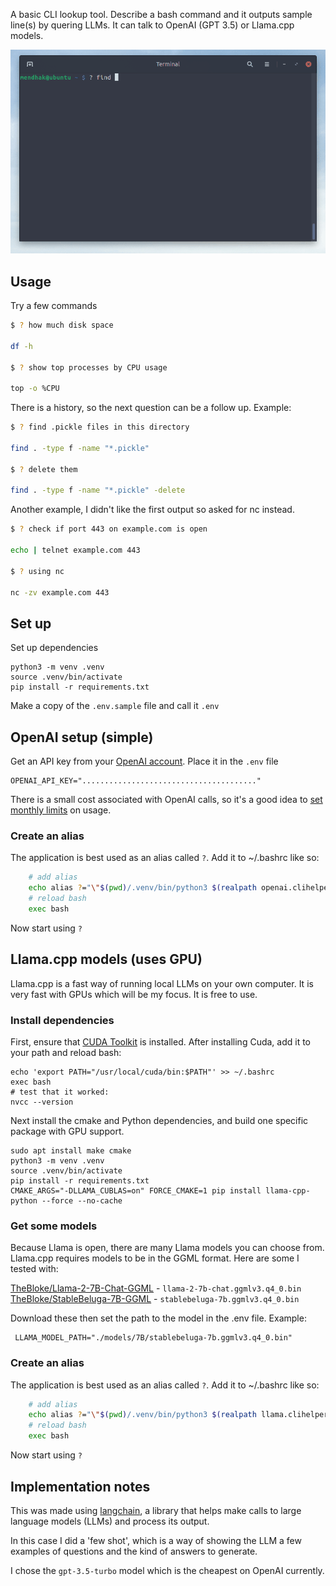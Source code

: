 
A basic CLI lookup tool. Describe a bash command and it outputs sample line(s) by quering LLMs. It can talk to OpenAI (GPT 3.5) or Llama.cpp models.  

![example](example.gif)

## Usage

Try a few commands

```bash
$ ? how much disk space 

df -h

$ ? show top processes by CPU usage

top -o %CPU

```

There is a history, so the next question can be a follow up.  Example:

```bash
$ ? find .pickle files in this directory

find . -type f -name "*.pickle"

$ ? delete them

find . -type f -name "*.pickle" -delete
```


Another example, I didn't like the first output so asked for nc instead.

```bash 
$ ? check if port 443 on example.com is open

echo | telnet example.com 443

$ ? using nc

nc -zv example.com 443
```

## Set up

Set up dependencies

    python3 -m venv .venv
    source .venv/bin/activate
    pip install -r requirements.txt

Make a copy of the ``.env.sample`` file and call it `.env`

## OpenAI setup (simple)

Get an API key from your [OpenAI account](https://platform.openai.com/account/api-keys). Place it in the `.env` file

```
OPENAI_API_KEY="......................................."
```

There is a small cost associated with OpenAI calls, so it's a good idea to [set monthly limits](https://platform.openai.com/account/billing/limits) on usage.


### Create an alias

The application is best used as an alias called `?`.  Add it to ~/.bashrc like so:

```bash
    # add alias
    echo alias ?="\"$(pwd)/.venv/bin/python3 $(realpath openai.clihelper.py)\"" >> ~/.bashrc
    # reload bash
    exec bash
```

Now start using `?`

## Llama.cpp models (uses GPU)

Llama.cpp is a fast way of running local LLMs on your own computer. It is very fast with GPUs which will be my focus. It is free to use.

### Install dependencies

First, ensure that [CUDA Toolkit](https://developer.nvidia.com/cuda-downloads?target_os=Linux&target_arch=x86_64&Distribution=Ubuntu&target_version=22.04&target_type=deb_local) is installed. 
After installing Cuda, add it to your path and reload bash:  

    echo 'export PATH="/usr/local/cuda/bin:$PATH"' >> ~/.bashrc
    exec bash
    # test that it worked: 
    nvcc --version

Next install the cmake and Python dependencies, and build one specific package with GPU support. 

    sudo apt install make cmake
    python3 -m venv .venv
    source .venv/bin/activate
    pip install -r requirements.txt
    CMAKE_ARGS="-DLLAMA_CUBLAS=on" FORCE_CMAKE=1 pip install llama-cpp-python --force --no-cache

### Get some models

Because Llama is open, there are many Llama models you can choose from. Llama.cpp requires models to be in the GGML format. Here are some I tested with: 

[TheBloke/Llama-2-7B-Chat-GGML](https://huggingface.co/TheBloke/Llama-2-7B-Chat-GGML) - `llama-2-7b-chat.ggmlv3.q4_0.bin`   
[TheBloke/StableBeluga-7B-GGML](https://huggingface.co/TheBloke/StableBeluga-7B-GGML) -  `stablebeluga-7b.ggmlv3.q4_0.bin`  

 Download these then set the path to the model in the .env file. Example: 

     LLAMA_MODEL_PATH="./models/7B/stablebeluga-7b.ggmlv3.q4_0.bin"

### Create an alias

The application is best used as an alias called `?`.  Add it to ~/.bashrc like so:

```bash
    # add alias
    echo alias ?="\"$(pwd)/.venv/bin/python3 $(realpath llama.clihelper.py)\"" >> ~/.bashrc
    # reload bash
    exec bash
```

Now start using `?`

## Implementation notes

This was made using [langchain](https://python.langchain.com/docs/get_started/introduction.html), a library that helps make calls to large language models (LLMs) and process its output. 

In this case I did a 'few shot', which is a way of showing the LLM a few examples of questions and the kind of answers to generate. 

I chose the `gpt-3.5-turbo` model which is the cheapest on OpenAI currently.  

